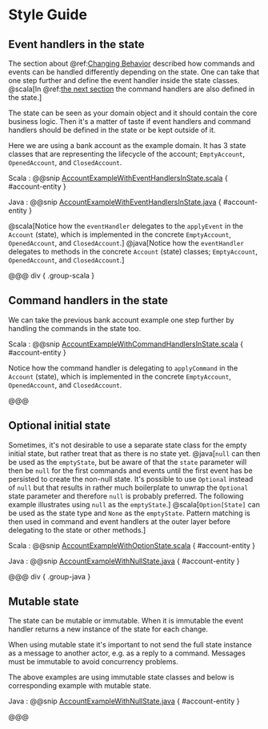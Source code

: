 # Style Guide 

## Event handlers in the state

The section about @ref:[Changing Behavior](persistence.md#changing-behavior) described how commands and events
can be handled differently depending on the state. One can take that one step further and define the event
handler inside the state classes. @scala[In @ref:[the next section](#command-handlers-in-the-state)
the command handlers are also defined in the state.]

The state can be seen as your domain object and it should contain the core business logic. Then it's a matter
of taste if event handlers and command handlers should be defined in the state or be kept outside of it.

Here we are using a bank account as the example domain. It has 3 state classes that are representing the lifecycle
of the account; `EmptyAccount`, `OpenedAccount`, and `ClosedAccount`.

Scala
:  @@snip [AccountExampleWithEventHandlersInState.scala](/cluster-sharding-typed/src/test/scala/docs/org/apache/pekko/cluster/sharding/typed/AccountExampleWithEventHandlersInState.scala) { #account-entity }

Java
:  @@snip [AccountExampleWithEventHandlersInState.java](/cluster-sharding-typed/src/test/java/jdocs/org/apache/pekko/cluster/sharding/typed/AccountExampleWithEventHandlersInState.java) { #account-entity }

@scala[Notice how the `eventHandler` delegates to the `applyEvent` in the `Account` (state), which is implemented
in the concrete `EmptyAccount`, `OpenedAccount`, and `ClosedAccount`.]
@java[Notice how the `eventHandler` delegates to methods in the concrete `Account` (state) classes;
`EmptyAccount`, `OpenedAccount`, and `ClosedAccount`.]

@@@ div { .group-scala }
## Command handlers in the state

We can take the previous bank account example one step further by handling the commands in the state too.

Scala
:  @@snip [AccountExampleWithCommandHandlersInState.scala](/cluster-sharding-typed/src/test/scala/docs/org/apache/pekko/cluster/sharding/typed/AccountExampleWithCommandHandlersInState.scala) { #account-entity }

Notice how the command handler is delegating to `applyCommand` in the `Account` (state), which is implemented
in the concrete `EmptyAccount`, `OpenedAccount`, and `ClosedAccount`.

@@@

## Optional initial state

Sometimes, it's not desirable to use a separate state class for the empty initial state, but rather treat that as
there is no state yet.
@java[`null` can then be used as the `emptyState`, but be aware of that the `state` parameter
will then be `null` for the first commands and events until the first event has be persisted to create the
non-null state. It's possible to use `Optional` instead of `null` but that results in rather much boilerplate
to unwrap the `Optional` state parameter and therefore `null` is probably preferred. The following example
illustrates using `null` as the `emptyState`.]
@scala[`Option[State]` can be used as the state type and `None` as the `emptyState`. Pattern matching
is then used in command and event handlers at the outer layer before delegating to the state or other methods.]

Scala
:  @@snip [AccountExampleWithOptionState.scala](/cluster-sharding-typed/src/test/scala/docs/org/apache/pekko/cluster/sharding/typed/AccountExampleWithOptionState.scala) { #account-entity }

Java
:  @@snip [AccountExampleWithNullState.java](/cluster-sharding-typed/src/test/java/jdocs/org/apache/pekko/cluster/sharding/typed/AccountExampleWithNullState.java) { #account-entity }

@@@ div { .group-java }
## Mutable state

The state can be mutable or immutable. When it is immutable the event handler returns a new instance of the state
for each change.

When using mutable state it's important to not send the full state instance as a message to another actor,
e.g. as a reply to a command. Messages must be immutable to avoid concurrency problems.

The above examples are using immutable state classes and below is corresponding example with mutable state.

Java
:  @@snip [AccountExampleWithNullState.java](/cluster-sharding-typed/src/test/java/jdocs/org/apache/pekko/cluster/sharding/typed/AccountExampleWithMutableState.java) { #account-entity }

@@@
